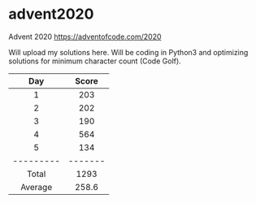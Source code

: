 # advent2020
Advent 2020 https://adventofcode.com/2020

Will upload my solutions here.
Will be coding in Python3 and optimizing solutions for minimum character count (Code Golf).

| Day     | Score |
|:-------:|:-----:|
| 1       | 203   |
| 2       | 202   |
| 3       | 190   |
| 4       | 564   |
| 5       | 134   |
|---------|-------|
| Total   | 1293  |
| Average | 258.6 |
